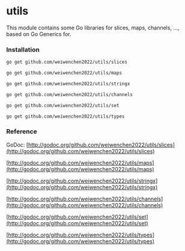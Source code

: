 # utils

This module contains some Go libraries for slices, maps, channels, ..., based on Go Generics for.

### Installation

```sh
go get github.com/weiwenchen2022/utils/slices

go get github.com/weiwenchen2022/utils/maps

go get github.com/weiwenchen2022/utils/stringx

go get github.com/weiwenchen2022/utils/channels

go get github.com/weiwenchen2022/utils/set

go get github.com/weiwenchen2022/utils/types
```

### Reference

GoDoc: [http://godoc.org/github.com/weiwenchen2022/utils/slices](http://godoc.org/github.com/weiwenchen2022/utils/slices)

[http://godoc.org/github.com/weiwenchen2022/utils/maps](http://godoc.org/github.com/weiwenchen2022/utils/maps)

[http://godoc.org/github.com/weiwenchen2022/utils/stringx](http://godoc.org/github.com/weiwenchen2022/utils/stringx)

[http://godoc.org/github.com/weiwenchen2022/utils/channels](http://godoc.org/github.com/weiwenchen2022/utils/channels)

[http://godoc.org/github.com/weiwenchen2022/utils/set](http://godoc.org/github.com/weiwenchen2022/utils/set)

[http://godoc.org/github.com/weiwenchen2022/utils/types](http://godoc.org/github.com/weiwenchen2022/utils/types)
